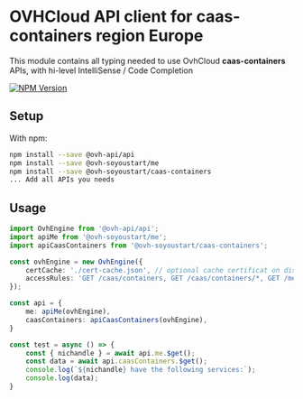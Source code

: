 # OVHCloud API client for **caas-containers** region Europe

This module contains all typing needed to use OvhCloud **caas-containers** APIs, with hi-level IntelliSense / Code Completion

[![NPM Version](https://img.shields.io/npm/v/@ovh-soyoustart/caas-containers.svg?style=flat)](https://www.npmjs.org/package/@ovh-soyoustart/caas-containers)

## Setup

With npm:

```bash
npm install --save @ovh-api/api
npm install --save @ovh-soyoustart/me
npm install --save @ovh-soyoustart/caas-containers
... Add all APIs you needs
```

## Usage

```typescript
import OvhEngine from '@ovh-api/api';
import apiMe from '@ovh-soyoustart/me';
import apiCaasContainers from '@ovh-soyoustart/caas-containers';

const ovhEngine = new OvhEngine({ 
    certCache: './cert-cache.json', // optional cache certificat on disk.
    accessRules: 'GET /caas/containers, GET /caas/containers/*, GET /me', // optional limit the requested privileges.
});

const api = {
    me: apiMe(ovhEngine),
    caasContainers: apiCaasContainers(ovhEngine),
}

const test = async () => {
    const { nichandle } = await api.me.$get();
    const data = await api.caasContainers.$get();
    console.log(`${nichandle} have the following services:`);
    console.log(data);
}
```
